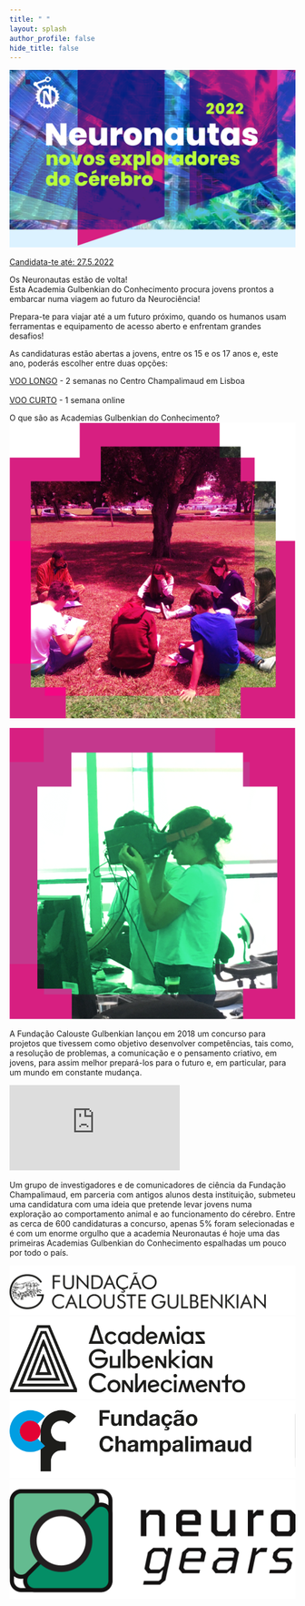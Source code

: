 ```yaml
---
title: " "
layout: splash
author_profile: false
hide_title: false
---
```


<div class="splash-header-Blue">
  <div class="splash-image-large"> 
    <img src="/assets/images/Neuronautas2022CommMaterial_SiteBanner.svg" />
    <br/>
  </div>
  <div class="splash-block-wide">
    <div class="splash-text-main">
      <p class="ex4"><a class="ex1" href="https://forms.gle/6mHJm5H2Kzr56eq98" target="_blank">Candidata-te até: 27.5.2022</a></p>
      <p class="ex0">Os Neuronautas estão de volta! <br/>Esta Academia Gulbenkian do Conhecimento procura jovens prontos a embarcar numa viagem ao futuro da Neurociência!</p> 
      <p class="ex1">Prepara-te para viajar até a um futuro próximo, quando os humanos usam ferramentas e equipamento de acesso aberto e enfrentam grandes desafios!</p>
      <p class="ex2">As candidaturas estão abertas a jovens, entre os 15 e os 17 anos e, este ano, poderás escolher entre duas opções: </p>
      <p class="ex3"><a class="ex1" href="/assets/files/Neuronautas2022_ScheduleVooLongo.pdf" target="_blank">VOO LONGO</a>  - 2 semanas no Centro Champalimaud em Lisboa <br/><br/><a class="ex1" href="/assets/files/Neuronautas2022_ScheduleVooCurto.pdf" target="_blank">VOO CURTO</a> - 1 semana online</p>
    </div>
  </div>
</div>
<div class="splash-header">
  <div class="splash-block-main">
      O que são as Academias Gulbenkian do Conhecimento?
  </div>
</div>
<div class="splash-header-Pink">
    <div class="splash-imageTop">  
    <img src="/assets/images/photoRed.png" />
    <p></p>
    <img src="/assets/images/photoGreen.png" />
  </div>
  <div class="splash-block"> 
    <p>A Fundação Calouste Gulbenkian lançou em 2018 um concurso para projetos que tivessem como objetivo desenvolver competências, tais como, a resolução de problemas, a comunicação e o pensamento criativo, em jovens, para assim melhor prepará-los para o futuro e, em particular, para um mundo em constante mudança.</p>
    <iframe src="https://www.youtube.com/embed/FRCwWx-dlZE"  frameborder="0"> </iframe>
    <p></p><p>Um grupo de investigadores e de comunicadores de ciência da Fundação Champalimaud, em parceria com antigos alunos desta instituição, submeteu uma candidatura com uma ideia que pretende levar jovens numa exploração ao comportamento animal e ao funcionamento do cérebro. Entre as cerca de 600 candidaturas a concurso, apenas 5% foram selecionadas e é com um enorme orgulho que a academia Neuronautas é hoje uma das primeiras Academias Gulbenkian do Conhecimento espalhadas um pouco por todo o país.</p>
    <!-- <div class="splash-header-Pink">
      <div class="splash-block">
        <p class="small">Informações sobre este programa</p><p class="small"><a  class = "ex1" href="https://gulbenkian.pt/academias/">Academias Gulbenkian</a></p>
      </div>
      <div class="splash-block">
        <p class="small">Espreitar os Neuronautas </p><p class="small"><a  class = "ex1" href="https://gulbenkian.pt/academias/videos/fundacao-champalimaud/">Academia Neuronautas</a></p>
      </div>
    </div> -->
  </div>
</div>
<div class="splash-header" > 
  <div class="splash-image-Calouste">  
      <!-- <img src="/assets/images/Logos.svg" /> -->
      <a href="https://gulbenkian.pt/"><img src="/assets/images/FundCaloustrGulbenkian.svg"/></a>
  </div>
  <div class="splash-image-Academia">
      <a href="https://gulbenkian.pt/academias/"><img src="/assets/images/AcademiasGulbenkianConhecimento.svg" /></a>
  </div>
  <div class="splash-image-Champalimaud">
      <a href="https://www.fchampalimaud.org/"><img src="/assets/images/FundacaoChampalimaud.svg" /></a>
  </div>
  <div class="splash-image-Neurogears">
      <a href="https://neurogears.org/"><img src="/assets/images/NeuroGears.svg" /></a>
  </div>
</div>

